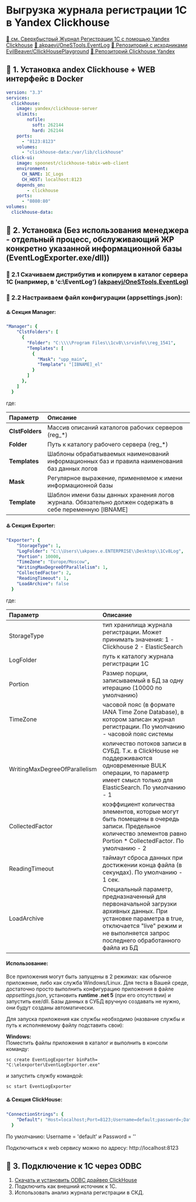 # Выгрузка журнала регистрации 1С в Yandex Clickhouse

[📍 см. Сверхбыстрый Журнал Регистрации 1C с помощью Yandex Clickhouse](https://youtu.be/HnZ0Of-YpW0)
[📍 akpaevj/OneSTools.EventLog](https://github.com/akpaevj/OneSTools.EventLog)
[📍 Репозиторий с исходниками EvilBeaver/CllickHousePlayground](https://github.com/EvilBeaver/CllickHousePlayground)
[📍 Репозиторий Clickhouse Yandex](https://hub.docker.com/r/yandex/clickhouse-server)

## 🔴 1. Установка andex Clickhouse + WEB интерфейс в Docker

```yaml
version: "3.3"
services:
  clickhouse:
    image: yandex/clickhouse-server
    ulimits:
        nofile:
          soft: 262144
          hard: 262144 
    ports:
      - "8123:8123"
    volumes:
      - "clickhouse-data:/var/lib/clickhouse"
  click-ui:
    image: spoonest/clickhouse-tabix-web-client
    environment: 
      CH_NAME: 1C_Logs
      CH_HOST: localhost:8123
    depends_on:
        - clickhouse
    ports:
      - "8080:80"
volumes:
  clickhouse-data:      
```

## 🔴 2. Установка (Без использования менеджера - отдельный процесс, обслуживающий ЖР конкретно указанной информационной базы (EventLogExporter.exe/dll))

### 🔹 2.1 Скачиваем дистрибутив и копируем в каталог сервера 1С (например, в 'c:\EventLog') [(akpaevj/OneSTools.EventLog)](https://github.com/akpaevj/OneSTools.EventLog/releases)
### 🔹 2.2 Настраиваем файл конфигурации (appsettings.json):
#### ♨️ **Секция Manager:**
```yaml
"Manager": {
    "ClstFolders": [
      {
        "Folder": "C:\\\\Program Files\\1cv8\\srvinfo\\reg_1541",
        "Templates": [
          {
            "Mask": "upp_main",
            "Template": "[IBNAME]_el"
          }
        ]
      },
    ]
  }
```
где:

| Параметр | Описание |
|:---------|:---------|
| **ClstFolders** | Массив описаний каталогов рабочих серверов (reg_*) |
| **Folder** | Путь к каталогу рабочего сервера (reg_*) |
| **Templates**  | Шаблоны обрабатываемых наименований информационных баз и правила наименования баз данных логов |
| **Mask** | Регулярное выражение, применяемое к имени информационной базы |
| **Template** | Шаблон имени базы данных хранения логов журнала. Обязательно должен содержать в себе переменную [IBNAME] |

#### ♨️ **Секция Exporter:**
```yaml
"Exporter": {
    "StorageType": 1,
    "LogFolder": "C:\\Users\\akpaev.e.ENTERPRISE\\Desktop\\1Cv8Log",
    "Portion": 10000,
    "TimeZone": "Europe/Moscow",
    "WritingMaxDegreeOfParallelism": 1,
    "CollectedFactor": 2,
    "ReadingTimeout": 1,
    "LoadArchive": false
  }
```

где:

| Параметр | Описание |
|:---------|:--------|
| StorageType | тип хранилища журнала регистрации. Может принимать значения: 1 - Clickhouse 2 - ElasticSearch |
| LogFolder | путь к каталогу журнала регистрации 1С |
| Portion | Размер порции, записываемый в БД за одну итерацию (10000 по умолчанию) |
| TimeZone | часовой пояс (в формате IANA Time Zone Database), в котором записан журнал регистрации. По умолчанию - часовой пояс системы |
| WritingMaxDegreeOfParallelism | количество потоков записи в СУБД. Т.к. в ClickHouse не поддерживаются одновременные BULK операции, то параметр имеет смысл только для ElasticSearch. По умолчанию - 1 |
| CollectedFactor | коэффициент количества элементов, которые могут быть помещены в очередь записи. Предельное количество элементов равно Portion * CollectedFactor. По умолчанию - 2 |
| ReadingTimeout | таймаут сброса данных при достижении конца файла (в секундах). По умолчанию - 1 сек. |
| LoadArchive | Специальный параметр, предназначенный для первоначальной загрузки архивных данных. При установке параметра в true, отключается "live" режим и не выполняется запрос последнего обработанного файла из БД |

#### Использование:
Все приложения могут быть запущены в 2 режимах: как обычное приложение, либо как служба Windows/Linux. Для теста в Вашей среде, достаточно просто выполнить конфигурацию приложения в файле *appsettings.json*, установить **runtime .net 5** (при его отсутствии) и запустить exe/dll. Базы данных в СУБД вручную создавать не нужно, они будут созданы автоматически.

Для запуска приложения как службы необходимо (название службы и путь к исполняемому файлу подставить свои):</br>

**Windows:**</br>
Поместить файлы приложения в каталог и выполнить в консоли команду:
```
sc create EventLogExporter binPath= "C:\elexporter\EventLogExporter.exe"
```
и запустить службу командой:
```
sc start EventLogExporter
```



#### ♨️ **Секция ClickHouse:**
```yaml
"ConnectionStrings": {
    "Default": "Host=localhost;Port=8123;Username=default;password=;Database=database_name;"
  }
```  

По умолчанию: Username = 'default' и Password = ''

Подключиться к web  сервису можно по адресу:
http://localhost:8123



## 🔴 3. Подключение к 1С через ODBC


1. [Скачать и установить ODBC драйвер ClickHouse](https://github.com/ClickHouse/clickhouse-odbc)
2. Подключить как внешний источник к 1С.
3. Использовать анализ журнала регистрации в СКД.